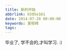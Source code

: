 ```yaml
---
title: 新的开始
abbrlink: b585e161
date: 2014-07-20 00:00:00
keywords: 里程碑
tags:
---
```

毕业了,
学不会的,才叫学习.
:)